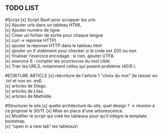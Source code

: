 ## TODO LIST

#Script
[x] Script Bash pour scrapper les urls\
[x] Ajouter urls dans un tableau HTML\
[x] Ajouter numéro de ligne\
[x] Créer un fichier de sortie pour chaque langue\
[x] curl -> réponse HTTP)\
[x] ajouter la réponse HTTP dans le tableau html\
[x] ajouter un if statement pour checker si le code est 200 ou non\
[x] finaliser l'exercice encodage : si rien, ajouter UTF8.\
[x] exercice 6 : compter les ocurrences du mot cible.\
[x] Trier les URLS, notamment celles qui posent problème (403).\

#ECRITURE ARTICLE
[x] réécriture de l'article 1 "choix du mot" (le laisser en .txt et non en .md)\
[x] articles de Diego.\
[x] articles de Lilas.\
[x] articles de Mathilde.

#Structurer le site
[x] quelle architecture du site, quel design ? -> réunion à ce propose le 30/11.
[x] Mise en place d'une arborescence.\
[x] Modifier le script qui créé les tableaux pour qu'il intègre la template bootstrap.\
[x] "open in a new tab" les tableaux\
